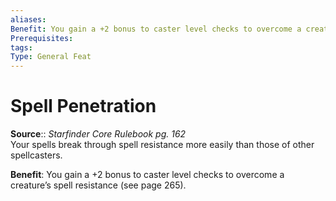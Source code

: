 ```yaml
---
aliases: 
Benefit: You gain a +2 bonus to caster level checks to overcome a creature’s spell resistance (see page 265).
Prerequisites: 
tags: 
Type: General Feat
---
```


# Spell Penetration

**Source**:: _Starfinder Core Rulebook pg. 162_  
Your spells break through spell resistance more easily than those of other spellcasters.

**Benefit**: You gain a +2 bonus to caster level checks to overcome a creature’s spell resistance (see page 265).
